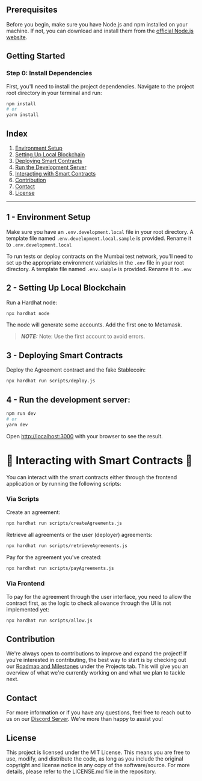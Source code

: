 ## Prerequisites

Before you begin, make sure you have Node.js and npm installed on your machine. If not, you can download and install them from the [official Node.js website](https://nodejs.org/).

## Getting Started

### Step 0: Install Dependencies

First, you'll need to install the project dependencies. Navigate to the project root directory in your terminal and run:

```bash
npm install
# or
yarn install
```

## Index

1. [Environment Setup](#1---environment-setup)
2. [Setting Up Local Blockchain](#2---setting-up-local-blockchain)
3. [Deploying Smart Contracts](#3---deploying-smart-contracts)
4. [Run the Development Server](#4---run-the-development-server)
5. [Interacting with Smart Contracts](#🌟-interacting-with-smart-contracts-🌟)
6. [Contribution](#contribution)
7. [Contact](#contact)
8. [License](#license)

---

## 1 - Environment Setup
Make sure you have an `.env.development.local` file in your root directory. A template file named `.env.development.local.sample` is provided. Rename it to `.env.development.local`

To run tests or deploy contracts on the Mumbai test network, you'll need to set up the appropriate environment variables in the `.env` file in your root directory. A template file named `.env.sample` is provided. Rename it to `.env`

## 2 - Setting Up Local Blockchain
Run a Hardhat node:

```bash
npx hardhat node
```

The node will generate some accounts. Add the first one to Metamask.
> **_NOTE:_** Note: Use the first account to avoid errors.

## 3 - Deploying Smart Contracts
Deploy the Agreement contract and the fake Stablecoin:
```bash
npx hardhat run scripts/deploy.js
```

## 4 - Run the development server:
```bash
npm run dev
# or
yarn dev
```

Open [http://localhost:3000](http://localhost:3000) with your browser to see the result.

# 🌟 Interacting with Smart Contracts 🌟
You can interact with the smart contracts either through the frontend application or by running the following scripts:

### Via Scripts

Create an agreement:
```bash
npx hardhat run scripts/createAgreements.js
```

Retrieve all agreements or the user (deployer) agreements:
```bash
npx hardhat run scripts/retrieveAgreements.js
```

Pay for the agreement you've created:
```bash
npx hardhat run scripts/payAgreements.js
```

### Via Frontend
To pay for the agreement through the user interface, you need to allow the contract first, as the logic to check allowance through the UI is not implemented yet:

```bash
npx hardhat run scripts/allow.js
```

## Contribution

We're always open to contributions to improve and expand the project! If you're interested in contributing, the best way to start is by checking out our [Roadmap and Milestones](https://github.com/orgs/w3b3d3v/projects/2/views/2) under the Projects tab. This will give you an overview of what we're currently working on and what we plan to tackle next.

## Contact

For more information or if you have any questions, feel free to reach out to us on our [Discord Server](https://discord.com/invite/kNepSv2HPG). We're more than happy to assist you!

## License

This project is licensed under the MIT License. This means you are free to use, modify, and distribute the code, as long as you include the original copyright and license notice in any copy of the software/source. For more details, please refer to the LICENSE.md file in the repository.